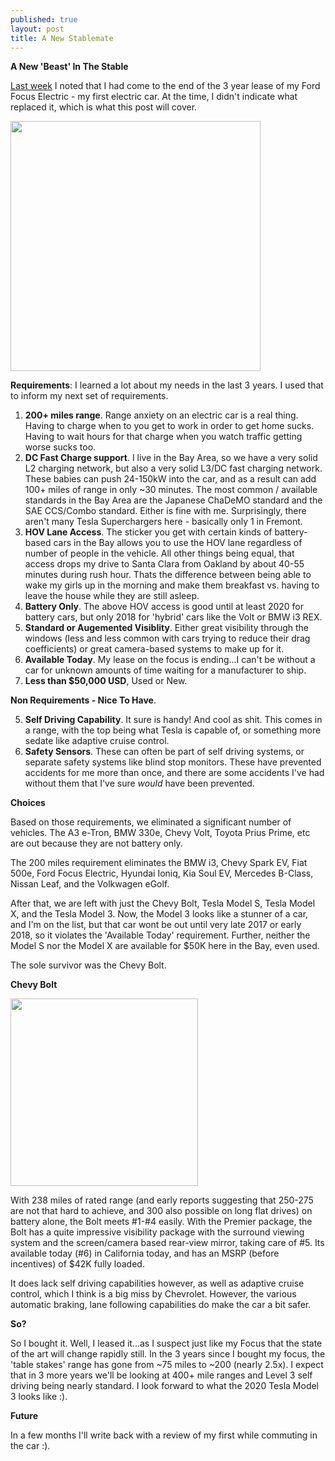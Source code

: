 ```yaml
---
published: true
layout: post
title: A New Stablemate
---
```


**A New 'Beast' In The Stable**

[Last week](http://exaforge.com/blog/2017/03/20/end-of-an-era.html) I noted that I had come to the end of the 3 year lease of my Ford Focus Electric - my first electric car.  At the time, I didn't indicate what replaced it, which is what this post will cover.

<img src='http://o.aolcdn.com/commerce/autodata/images/USC50FOC291A021001.jpg' width=400>

**Requirements**: I learned a lot about my needs in the last 3 years.  I used that to inform my next set of requirements.

 1. **200+ miles range**.  Range anxiety on an electric car is a real thing.  Having to charge when to you get to work in order to get home sucks.  Having to wait hours for that charge when you watch traffic getting worse sucks too.
 2. **DC Fast Charge support**.  I live in the Bay Area, so we have a very solid L2 charging network, but also a very solid L3/DC fast charging network.   These babies can push 24-150kW into the car, and as a result can add 100+ miles of range in only ~30 minutes.  The most common / available standards in the Bay Area are the Japanese ChaDeMO standard and the SAE CCS/Combo standard.  Either is fine with me.  Surprisingly, there aren't many Tesla Superchargers here - basically only 1 in Fremont.
 3.  **HOV Lane Access**.  The sticker you get with certain kinds of battery-based cars in the Bay allows you to use the HOV lane regardless of number of people in the vehicle.  All other things being equal, that access drops my drive to Santa Clara from Oakland by about 40-55 minutes during rush hour.  Thats the difference between being able to wake my girls up in the morning and make them breakfast vs. having to leave the house while they are still asleep.
 4. **Battery Only**. The above HOV access is good until at least 2020 for battery cars, but only 2018 for 'hybrid' cars like the Volt or BMW i3 REX.
 5. **Standard or Augemented Visiblity**.  Either great visibility through the windows (less and less common with cars trying to reduce their drag coefficients) or great camera-based systems to make up for it.
 6. **Available Today**.  My lease on the focus is ending...I can't be without a car for unknown amounts of time waiting for a manufacturer to ship.
 7. **Less than $50,000 USD**, Used or New.

**Non Requirements - Nice To Have**.

 5. **Self Driving Capability**.  It sure is handy!  And cool as shit. This comes in a range, with the top being what Tesla is capable of, or something more sedate like adaptive cruise control.
 6. **Safety Sensors**.  These can often be part of self driving systems, or separate safety systems like blind stop monitors.  These have prevented accidents for me more than once, and there are some accidents I've had without them that I've sure *would* have been prevented.

**Choices**

Based on those requirements, we eliminated a significant number of vehicles.  The A3 e-Tron, BMW 330e, Chevy Volt, Toyota Prius Prime, etc are out because they are not battery only.  

The 200 miles requirement eliminates the BMW i3, Chevy Spark EV, Fiat 500e, Ford Focus Electric, Hyundai Ioniq, Kia Soul EV, Mercedes B-Class, Nissan Leaf, and the Volkwagen eGolf.

After that, we are left with just the Chevy Bolt, Tesla Model S, Tesla Model X, and the Tesla Model 3.  Now, the Model 3 looks like a stunner of a car, and I'm on the list, but that car wont be out until very late 2017 or early 2018, so it violates the 'Available Today' requirement.  Further, neither the Model S nor the Model X are available for $50K here in the Bay, even used.

The sole survivor was the Chevy Bolt.

**Chevy Bolt**

<img src='https://cdn0.vox-cdn.com/thumbor/39dAilW0XAFyjz4lHvSdiIwUg1A=/cdn0.vox-cdn.com/uploads/chorus_asset/file/7090837/jgolson_160909_1219_0092.0.0.jpg' width=300>

With 238 miles of rated range (and early reports suggesting that 250-275 are not that hard to achieve, and 300 also possible on long flat drives) on battery alone, the Bolt meets #1-#4 easily.  With the Premier package, the Bolt has a quite impressive visibility package with the surround viewing system and the screen/camera based rear-view mirror, taking care of #5.  Its available today (#6) in California today, and has an MSRP (before incentives) of $42K fully loaded.

It does lack self driving capabilities however, as well as adaptive cruise control, which I think is a big miss by Chevrolet.  However, the various automatic braking, lane following capabilities do make the car a bit safer.

**So?**

So I bought it.   Well, I leased it...as I suspect just like my Focus that the state of the art will change rapidly still.   In the 3 years since I bought my focus, the 'table stakes' range has gone from ~75 miles to ~200 (nearly 2.5x).  I expect that in 3 more years we'll be looking at 400+ mile ranges and Level 3 self driving being nearly standard.   I look forward to what the 2020 Tesla Model 3 looks like :).

**Future**

In a few months I'll write back with a review of my first while commuting in the car :).
